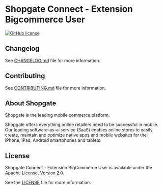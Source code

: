

# Shopgate Connect - Extension Bigcommerce User
[![GitHub license](http://dmlc.github.io/img/apache2.svg)](LICENSE.md)

## Changelog

See [CHANGELOG.md](CHANGELOG.md) file for more information.

## Contributing

See [CONTRIBUTING.md](CONTRIBUTING.md) file for more information.

## About Shopgate

Shopgate is the leading mobile commerce platform.

Shopgate offers everything online retailers need to be successful in mobile. Our leading
software-as-a-service (SaaS) enables online stores to easily create, maintain and optimize native
apps and mobile websites for the iPhone, iPad, Android smartphones and tablets.

## License

Shopgate Connect - Extension BigCommerce User is available under the Apache License, Version 2.0.

See the [LICENSE](./LICENSE.md) file for more information.
